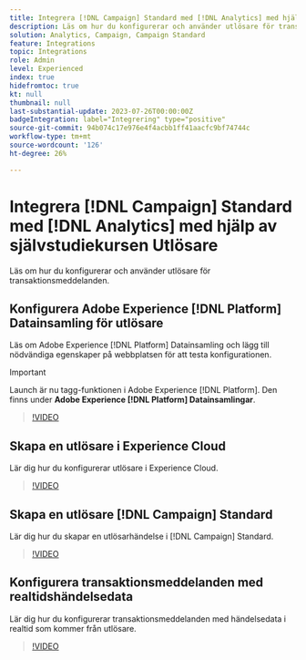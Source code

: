 ```yaml
---
title: Integrera [!DNL Campaign] Standard med [!DNL Analytics] med hjälp av självstudiekursen Utlösare
description: Läs om hur du konfigurerar och använder utlösare för transaktionsmeddelanden.
solution: Analytics, Campaign, Campaign Standard
feature: Integrations
topic: Integrations
role: Admin
level: Experienced
index: true
hidefromtoc: true
kt: null
thumbnail: null
last-substantial-update: 2023-07-26T00:00:00Z
badgeIntegration: label="Integrering" type="positive"
source-git-commit: 94b074c17e976e4f4acbb1ff41aacfc9bf74744c
workflow-type: tm+mt
source-wordcount: '126'
ht-degree: 26%

---
```



# Integrera [!DNL Campaign] Standard med [!DNL Analytics] med hjälp av självstudiekursen Utlösare

Läs om hur du konfigurerar och använder utlösare för transaktionsmeddelanden.

## Konfigurera Adobe Experience [!DNL Platform] Datainsamling för utlösare

Läs om Adobe Experience [!DNL Platform] Datainsamling och lägg till nödvändiga egenskaper på webbplatsen för att testa konfigurationen.

>[!IMPORTANT]
>
> Launch är nu tagg-funktionen i Adobe Experience [!DNL Platform]. Den finns under **Adobe Experience [!DNL Platform] Datainsamlingar**.

>[!VIDEO](https://video.tv.adobe.com/v/332908?quality=12&learn=on)

## Skapa en utlösare i Experience Cloud

Lär dig hur du konfigurerar utlösare i Experience Cloud.

>[!VIDEO](https://video.tv.adobe.com/v/332624?quality=12&learn=on)

## Skapa en utlösare [!DNL Campaign] Standard

Lär dig hur du skapar en utlösarhändelse i [!DNL Campaign] Standard.

>[!VIDEO](https://video.tv.adobe.com/v/332625?quality=12&learn=on)

## Konfigurera transaktionsmeddelanden med realtidshändelsedata

Lär dig hur du konfigurerar transaktionsmeddelanden med händelsedata i realtid som kommer från utlösare.

>[!VIDEO](https://video.tv.adobe.com/v/332602?quality=12&learn=on)



